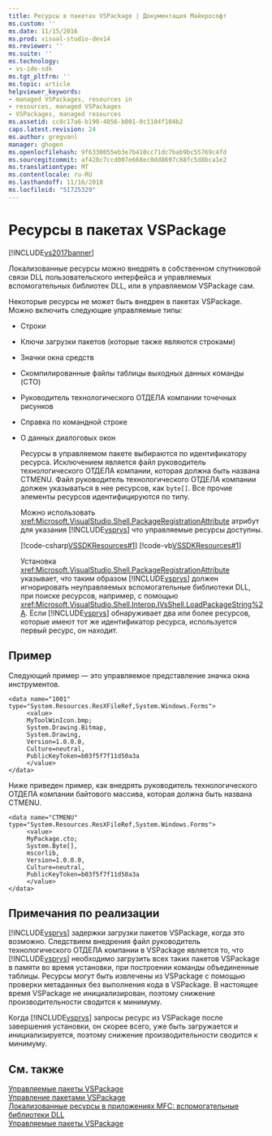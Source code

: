 ```yaml
---
title: Ресурсы в пакетах VSPackage | Документация Майкрософт
ms.custom: ''
ms.date: 11/15/2016
ms.prod: visual-studio-dev14
ms.reviewer: ''
ms.suite: ''
ms.technology:
- vs-ide-sdk
ms.tgt_pltfrm: ''
ms.topic: article
helpviewer_keywords:
- managed VSPackages, resources in
- resources, managed VSPackages
- VSPackages, managed resources
ms.assetid: cc8c17a6-b190-4856-b001-0c1104f104b2
caps.latest.revision: 24
ms.author: gregvanl
manager: ghogen
ms.openlocfilehash: 9f6330055eb3e7b410cc71dc7bab9bc55769c4fd
ms.sourcegitcommit: af428c7ccd007e668ec0dd8697c88fc5d8bca1e2
ms.translationtype: MT
ms.contentlocale: ru-RU
ms.lasthandoff: 11/16/2018
ms.locfileid: "51725329"
---
```

# <a name="resources-in-vspackages"></a>Ресурсы в пакетах VSPackage
[!INCLUDE[vs2017banner](../../includes/vs2017banner.md)]

Локализованные ресурсы можно внедрять в собственном спутниковой связи DLL пользовательского интерфейса и управляемых вспомогательных библиотек DLL, или в управляемом VSPackage сам.  
  
 Некоторые ресурсы не может быть внедрен в пакетах VSPackage. Можно включить следующие управляемые типы:  
  
- Строки  
  
- Ключи загрузки пакетов (которые также являются строками)  
  
- Значки окна средств  
  
- Скомпилированные файлы таблицы выходных данных команды (CTO)  
  
- Руководитель технологического ОТДЕЛА компании точечных рисунков  
  
- Справка по командной строке  
  
- О данных диалоговых окон  
  
  Ресурсы в управляемом пакете выбираются по идентификатору ресурса. Исключением является файл руководитель технологического ОТДЕЛА компании, которая должна быть названа CTMENU. Файл руководитель технологического ОТДЕЛА компании должен указываться в нее ресурсов, как `byte[]`. Все прочие элементы ресурсов идентифицируются по типу.  
  
  Можно использовать <xref:Microsoft.VisualStudio.Shell.PackageRegistrationAttribute> атрибут для указания [!INCLUDE[vsprvs](../../includes/vsprvs-md.md)] что управляемые ресурсы доступны.  
  
  [!code-csharp[VSSDKResources#1](../../snippets/csharp/VS_Snippets_VSSDK/vssdkresources/cs/vssdkresourcespackage.cs#1)]
  [!code-vb[VSSDKResources#1](../../snippets/visualbasic/VS_Snippets_VSSDK/vssdkresources/vb/vssdkresourcespackage.vb#1)]  
  
  Установка <xref:Microsoft.VisualStudio.Shell.PackageRegistrationAttribute> указывает, что таким образом [!INCLUDE[vsprvs](../../includes/vsprvs-md.md)] должен игнорировать неуправляемых вспомогательные библиотеки DLL, при поиске ресурсов, например, с помощью <xref:Microsoft.VisualStudio.Shell.Interop.IVsShell.LoadPackageString%2A>. Если [!INCLUDE[vsprvs](../../includes/vsprvs-md.md)] обнаруживает два или более ресурсов, которые имеют тот же идентификатор ресурса, используется первый ресурс, он находит.  
  
## <a name="example"></a>Пример  
 Следующий пример — это управляемое представление значка окна инструментов.  
  
```  
<data name="1001"  
type="System.Resources.ResXFileRef,System.Windows.Forms">  
     <value>  
     MyToolWinIcon.bmp;  
     System.Drawing.Bitmap,  
     System.Drawing,  
     Version=1.0.0.0,  
     Culture=neutral,  
     PublicKeyToken=b03f5f7f11d50a3a  
     </value>  
</data>  
```  
  
 Ниже приведен пример, как внедрять руководитель технологического ОТДЕЛА компании байтового массива, которая должна быть названа CTMENU.  
  
```  
<data name="CTMENU"  
type="System.Resources.ResXFileRef,System.Windows.Forms">  
     <value>  
     MyPackage.cto;  
     System.Byte[],  
     mscorlib,  
     Version=1.0.0.0,  
     Culture=neutral,  
     PublicKeyToken=b03f5f7f11d50a3a  
     </value>  
</data>  
```  
  
## <a name="implementation-notes"></a>Примечания по реализации  
 [!INCLUDE[vsprvs](../../includes/vsprvs-md.md)] задержки загрузки пакетов VSPackage, когда это возможно. Следствием внедрения файл руководитель технологического ОТДЕЛА компании в VSPackage является то, что [!INCLUDE[vsprvs](../../includes/vsprvs-md.md)] необходимо загрузить всех таких пакетов VSPackage в памяти во время установки, при построении команды объединенные таблицы. Ресурсы могут быть извлечены из VSPackage с помощью проверки метаданных без выполнения кода в VSPackage. В настоящее время VSPackage не инициализирован, поэтому снижение производительности сводится к минимуму.  
  
 Когда [!INCLUDE[vsprvs](../../includes/vsprvs-md.md)] запросы ресурс из VSPackage после завершения установки, он скорее всего, уже быть загружается и инициализируется, поэтому снижение производительности сводится к минимуму.  
  
## <a name="see-also"></a>См. также  
 [Управляемые пакеты VSPackage](../../misc/managed-vspackages.md)   
 [Управление пакетами VSPackage](../../extensibility/managing-vspackages.md)   
 [Локализованные ресурсы в приложениях MFC: вспомогательные библиотеки DLL](http://msdn.microsoft.com/library/3a1100ae-a9c8-47b5-adbd-cbedef5992ef)   
 [Управляемые пакеты VSPackage](../../misc/managed-vspackages.md)

